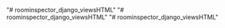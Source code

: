 "# roominspector_django_viewsHTML" 
"# roominspector_django_viewsHTML" 
"# roominspector_django_viewsHTML" 
